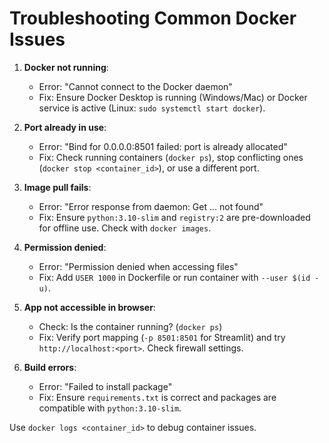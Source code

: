 # Troubleshooting Common Docker Issues

1. **Docker not running**:
   - Error: "Cannot connect to the Docker daemon"
   - Fix: Ensure Docker Desktop is running (Windows/Mac) or Docker service is active (Linux: `sudo systemctl start docker`).

2. **Port already in use**:
   - Error: "Bind for 0.0.0.0:8501 failed: port is already allocated"
   - Fix: Check running containers (`docker ps`), stop conflicting ones (`docker stop <container_id>`), or use a different port.

3. **Image pull fails**:
   - Error: "Error response from daemon: Get ... not found"
   - Fix: Ensure `python:3.10-slim` and `registry:2` are pre-downloaded for offline use. Check with `docker images`.

4. **Permission denied**:
   - Error: "Permission denied when accessing files"
   - Fix: Add `USER 1000` in Dockerfile or run container with `--user $(id -u)`.

5. **App not accessible in browser**:
   - Check: Is the container running? (`docker ps`)
   - Fix: Verify port mapping (`-p 8501:8501` for Streamlit) and try `http://localhost:<port>`. Check firewall settings.

6. **Build errors**:
   - Error: "Failed to install package"
   - Fix: Ensure `requirements.txt` is correct and packages are compatible with `python:3.10-slim`.

Use `docker logs <container_id>` to debug container issues.